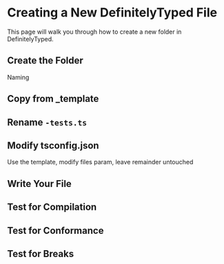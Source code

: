 # Creating a New DefinitelyTyped File

This page will walk you through how to create a new folder in DefinitelyTyped.

## Create the Folder

Naming

## Copy from _template

## Rename `-tests.ts`

## Modify tsconfig.json

Use the template, modify files param, leave remainder untouched

## Write Your File

## Test for Compilation

## Test for Conformance

## Test for Breaks
